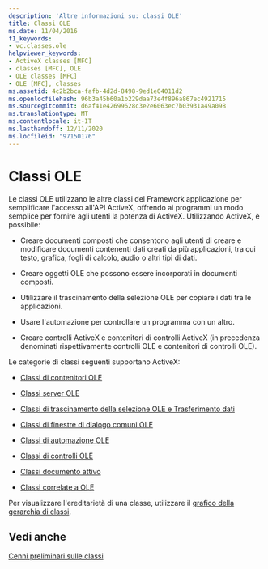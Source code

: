 ```yaml
---
description: 'Altre informazioni su: classi OLE'
title: Classi OLE
ms.date: 11/04/2016
f1_keywords:
- vc.classes.ole
helpviewer_keywords:
- ActiveX classes [MFC]
- classes [MFC], OLE
- OLE classes [MFC]
- OLE [MFC], classes
ms.assetid: 4c2b2bca-fafb-4d2d-8498-9ed1e04011d2
ms.openlocfilehash: 96b3a45b60a1b229daa73e4f896a867ec4921715
ms.sourcegitcommit: d6af41e42699628c3e2e6063ec7b03931a49a098
ms.translationtype: MT
ms.contentlocale: it-IT
ms.lasthandoff: 12/11/2020
ms.locfileid: "97150176"
---
```

# <a name="ole-classes"></a>Classi OLE

Le classi OLE utilizzano le altre classi del Framework applicazione per semplificare l'accesso all'API ActiveX, offrendo ai programmi un modo semplice per fornire agli utenti la potenza di ActiveX. Utilizzando ActiveX, è possibile:

- Creare documenti composti che consentono agli utenti di creare e modificare documenti contenenti dati creati da più applicazioni, tra cui testo, grafica, fogli di calcolo, audio o altri tipi di dati.

- Creare oggetti OLE che possono essere incorporati in documenti composti.

- Utilizzare il trascinamento della selezione OLE per copiare i dati tra le applicazioni.

- Usare l'automazione per controllare un programma con un altro.

- Creare controlli ActiveX e contenitori di controlli ActiveX (in precedenza denominati rispettivamente controlli OLE e contenitori di controlli OLE).

Le categorie di classi seguenti supportano ActiveX:

- [Classi di contenitori OLE](ole-container-classes.md)

- [Classi server OLE](ole-server-classes.md)

- [Classi di trascinamento della selezione OLE e Trasferimento dati](ole-drag-and-drop-and-data-transfer-classes.md)

- [Classi di finestre di dialogo comuni OLE](ole-common-dialog-classes.md)

- [Classi di automazione OLE](ole-automation-classes.md)

- [Classi di controlli OLE](ole-control-classes.md)

- [Classi documento attivo](active-document-classes.md)

- [Classi correlate a OLE](ole-related-classes.md)

Per visualizzare l'ereditarietà di una classe, utilizzare il [grafico della gerarchia di classi](hierarchy-chart.md).

## <a name="see-also"></a>Vedi anche

[Cenni preliminari sulle classi](class-library-overview.md)
